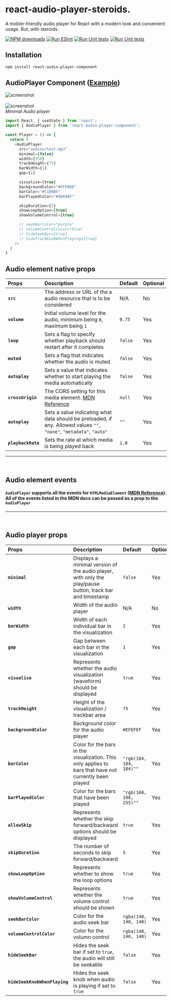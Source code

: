 # **react-audio-player-steroids.**
A mobile-friendly audio player for React with a modern look and convenient usage. But, with steroids.

[![NPM downloads][npm-download-img]][npm-download-url]
[![Run ESlint][eslint-img]][eslint-url]
[![Run Unit tests][test-img]][test-url] 
[![Run Unit tests][browser-test-img]][browser-test-url] 

[npm-download-img]: https://img.shields.io/npm/dm/react-audio-player-component.svg?style=round-square
[npm-download-url]: https://www.npmjs.com/package/react-audio-player-component
[eslint-img]: https://github.com/samhirtarif/react-audio-player/actions/workflows/lint.yml/badge.svg
[eslint-url]: https://github.com/samhirtarif/react-audio-player/actions/workflows/lint.yml
[test-img]: https://github.com/samhirtarif/react-audio-player/actions/workflows/unit-tests.yml/badge.svg
[test-url]: https://github.com/samhirtarif/react-audio-player/actions/workflows/unit-tests.yml
[browser-test-img]: https://github.com/samhirtarif/react-audio-player/actions/workflows/browser-tests.yml/badge.svg
[browser-test-url]: https://github.com/samhirtarif/react-audio-player/actions/workflows/browser-tests.yml

## Installation
```sh
npm install react-audio-player-component
```

## **AudioPlayer** Component ([Example](https://stackblitz.com/edit/stackblitz-starters-t5nci5?file=src%2FApp.tsx))

![screenshot](./assets/AudioPlayer.png)
<br /><br />
![screenshot](./assets/AudioPlayerMinimal.png)
<br />
*Minimal Audio player*

```js
import React, { useState } from 'react';
import { AudioPlayer } from 'react-audio-player-component';

const Player = () => {
  return (
    <AudioPlayer 
      src="audios/test.mp3"
      minimal={false}
      width={350}
      trackHeight={75}
      barWidth={1}
      gap={1}

      visualise={true}
      backgroundColor="#FFF8DE"
      barColor="#C1D0B5"
      barPlayedColor="#99A98F"

      skipDuration={2}
      showLoopOption={true}
      showVolumeControl={true}

      // seekBarColor="purple"
      // volumeControlColor="blue"
      // hideSeekBar={true}
      // hideTrackKnobWhenPlaying={true}
    />
  )
}

```
## Audio element native props
| Props  | Description | Default | Optional |
| :------------ |:--------------- |:--------------- | :--------------- |
| **`src`**  | The address or URL of the a audio resource that is to be considered | N/A | No |
| **`volume`** | Initial volume level for the audio, minimum being `0`, maximum being `1` | `0.75` | Yes |
| **`loop`** | Sets a flag to specify whether playback should restart after it completes | `false` | Yes |
| **`muted`** | Sets a flag that indicates whether the audio is muted | `false` | Yes |
| **`autoplay`** | Sets a value that indicates whether to start playing the media automatically | `false` | Yes |
| **`crossOrigin`** | The CORS setting for this media element. [MDN Reference](https://developer.mozilla.org/en-US/docs/Web/API/HTMLMediaElement/crossOrigin) | `null` | Yes |
| **`autoplay`** | Sets a value indicating what data should be preloaded, if any. Allowed values `""`, `"none"`, `"metadata"`, `"auto"` | `""` | Yes |
| **`playbackRate`** | Sets the rate at which media is being played back | `1.0` | Yes |
---
<br>

## Audio element events
#### `AudioPlayer` supports all the events for `HTMLMediaElement` ([MDN Reference](https://developer.mozilla.org/en-US/docs/Web/API/HTMLMediaElement#events)). All of the events listed in the MDN docs can be passed as a prop to the `AudioPlayer`
---
<br>

## Audio player props
| Props  | Description | Default | Optional |
| :------------ |:--------------- |:--------------- | :--------------- |
| **`minimal`** | Displays a minimal version of the audio player, with only the play/pause button, track bar and timestamp | `false` | Yes |
| **`width`** | Width of the audio player | N/A | No |
| **`barWidth`** | Width of each individual bar in the visualization | `2` | Yes |     
| **`gap`** |  Gap between each bar in the visualization | `1` | Yes |
| **`visualise`** |  Represents whether the audio visualization (waveform) should be displayed | `true` | Yes |
| **`trackHeight`** |  Height of the visualization / trackbar area | `75` | Yes |
| **`backgroundColor`** |  Background color for the audio player | `#EFEFEF` | Yes |
| **`barColor`** |  Color for the bars in the visualization. This only applies to bars that have not currently been played | `"rgb(184, 184, 184)""` | Yes |
| **`barPlayedColor`** |  Color for the bars that have been played | `"rgb(160, 198, 255)""` | Yes |
| **`allowSkip`** |  Represents whether the skip forward/backward options should be displayed | `true` | Yes |
| **`skipDuration`** |  The number of seconds to skip forward/backward | `5` | Yes |
| **`showLoopOption`** |  Represents whether to show the loop options | `true` | Yes |
| **`showVolumeControl`** |  Represents whether the volume control should be shown | `true` | Yes |
| **`seekBarColor`** |  Color for the audio seek bar | `rgba(140, 140, 140)` | Yes |
| **`volumeControlColor`** |  Color for the volumn control | `rgba(140, 140, 140)` | Yes |
| **`hideSeekBar`** |  Hides the seek bar if set to `true`, the audio will still be seekable | `false` | Yes |
| **`hideSeekKnobWhenPlaying`** |  Hides the seek knob when audio is playing if set to `true` | `false` | Yes |

